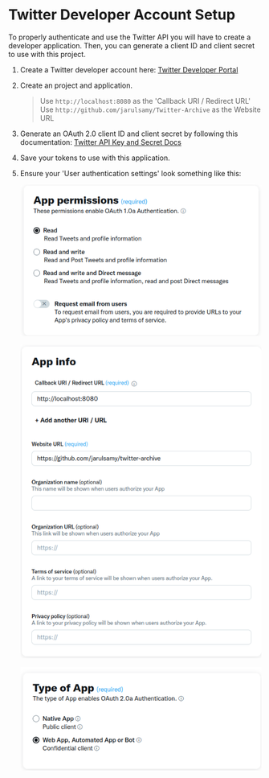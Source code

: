 # Twitter Developer Account Setup

To properly authenticate and use the Twitter API you will have to create a
developer application. Then, you can generate a client ID and client secret to
use with this project.

1. Create a Twitter developer account here: [Twitter Developer
   Portal](https://developer.twitter.com/en/portal/dashboard)
2. Create an project and application.
   >Use `http://localhost:8080` as the 'Callback URI / Redirect URL'
   >Use `http://github.com/jarulsamy/Twitter-Archive` as the Website URL
3. Generate an OAuth 2.0 client ID and client secret by following this
   documentation: [Twitter API Key and Secret
   Docs](https://developer.twitter.com/en/docs/authentication/oauth-1-0a/api-key-and-secret)
4. Save your tokens to use with this application.
5. Ensure your 'User authentication settings' look something like this:

    ![](/docs/assets/app_permissions.png)

    ![](/docs/assets/app_info.png)

    ![](/docs/assets/type_of_app.png)

